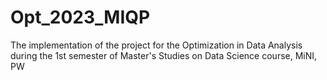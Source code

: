 # Opt_2023_MIQP
The implementation of the project for the Optimization in Data Analysis during the 1st semester of Master's Studies on Data Science course, MiNI, PW
